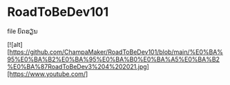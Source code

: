 # RoadToBeDev101
file ບົດຮຽນ

[![alt][https://github.com/ChampaMaker/RoadToBeDev101/blob/main/%E0%BA%95%E0%BA%B2%E0%BA%95%E0%BA%B0%E0%BA%A5%E0%BA%B2%E0%BA%87RoadToBeDev3%204%202021.jpg][https://www.youtube.com/]
